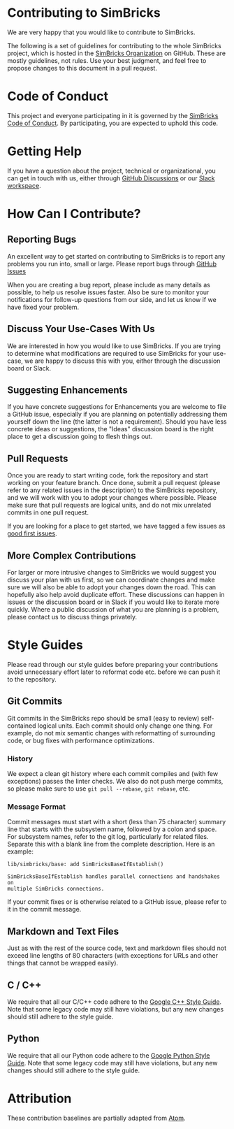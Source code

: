 # Contributing to SimBricks

We are very happy that you would like to contribute to SimBricks.

The following is a set of guidelines for contributing to the whole SimBricks
project, which is hosted in the
[SimBricks Organization](https://github.com/simbricks) on GitHub. These are
mostly guidelines, not rules. Use your best judgment, and feel free to propose
changes to this document in a pull request.

# Code of Conduct

This project and everyone participating in it is governed by the
[SimBricks Code of Conduct](CODE_OF_CONDUCT.md). By participating, you are
expected to uphold this code.

# Getting Help

If you have a question about the project, technical or organizational, you can
get in touch with us, either through
[GitHub Discussions](https://github.com/simbricks/simbricks/discussions) or our
[Slack workspace](https://join.slack.com/t/simbricks/shared_invite/zt-16y96155y-xspnVcm18EUkbUHDcSVonA).


# How Can I Contribute?

## Reporting Bugs

An excellent way to get started on contributing to SimBricks is to report any
problems you run into, small or large. Please report bugs through
[GitHub Issues](https://github.com/simbricks/simbricks/issues)

When you are creating a bug report, please include as many details as possible,
to help us resolve issues faster. Also be sure to monitor your notifications for
follow-up questions from our side, and let us know if we have fixed your
problem.

## Discuss Your Use-Cases With Us

We are interested in how you would like to use SimBricks. If you are trying to
determine what modifications are required to use SimBricks for your use-case,
we are happy to discuss this with you, either through the discussion board or
Slack.

## Suggesting Enhancements

If you have concrete suggestions for Enhancements you are welcome to file a
GitHub issue, especially if you are planning on potentially addressing them
yourself down the line (the latter is not a requirement). Should you have less
concrete ideas or suggestions, the "Ideas" discussion board is the right place
to get a discussion going to flesh things out.

## Pull Requests

Once you are ready to start writing code, fork the repository and start working
on your feature branch. Once done, submit a pull request (please refer to any
related issues in the description) to the SimBricks repository, and we will work
with you to adopt your changes where possible. Please make sure that pull
requests are logical units, and do not mix unrelated commits in one pull
request.

If you are looking for a place to get started, we have tagged a few issues as
[good first issues](https://github.com/simbricks/simbricks/issues?q=is%3Aissue+is%3Aopen+label%3A%22good+first+issue%22).

## More Complex Contributions

For larger or more intrusive changes to SimBricks we would suggest you discuss
your plan with us first, so we can coordinate changes and make sure we will also
be able to adopt your changes down the road. This can hopefully also help avoid
duplicate effort. These discussions can happen in issues or the discussion
board or in Slack if you would like to iterate more quickly. Where a public
discussion of what you are planning is a problem, please contact us to discuss
things privately.

# Style Guides

Please read through our style guides before preparing your contributions avoid
unnecessary effort later to reformat code etc. before we can push it to the
repository.

## Git Commits

Git commits in the SimBricks repo should be small (easy to review)
self-contained logical units. Each commit should only change one thing. For
example,
do not mix semantic changes with reformatting of surrounding code, or bug fixes
with performance optimizations.

### History

We expect a clean git history where each commit compiles and (with few
exceptions) passes the linter checks. We also do not push merge commits, so
please make sure to use `git pull --rebase`, `git rebase`, etc.

### Message Format

Commit messages must start with a short (less than 75 character) summary line
that starts with the subsystem name, followed by a colon and space. For
subsystem names, refer to the git log, particularly for related files. Separate
this with a blank line from the complete description. Here is an example:

```
lib/simbricks/base: add SimBricksBaseIfEstablish()

SimBricksBaseIfEstablish handles parallel connections and handshakes on
multiple SimBricks connections.
```

If your commit fixes or is otherwise related to a GitHub issue, please refer to
it in the commit message.

## Markdown and Text Files

Just as with the rest of the source code, text and markdown files should not
exceed line lengths of 80 characters (with exceptions for URLs and other things
that cannot be wrapped easily).

## C / C++

We require that all our C/C++ code adhere to the
[Google C++ Style Guide](https://google.github.io/styleguide/cppguide.html).
Note that some legacy code may still have violations, but any new changes
should still adhere to the style guide.

## Python

We require that all our Python code adhere to the
[Google Python Style Guide](https://google.github.io/styleguide/pyguide.html).
Note that some legacy code may still have violations, but any new changes
should still adhere to the style guide.


# Attribution
These contribution baselines are partially adapted from
[Atom](https://github.com/atom/atom/blob/master/CONTRIBUTING.md).